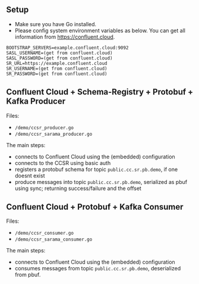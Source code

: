 
## Setup

- Make sure you have Go installed.
- Please config system environment variables as below. You can get all information from https://confluent.cloud.

```
BOOTSTRAP_SERVERS=example.confluent.cloud:9092
SASL_USERNAME=(get from confluent.cloud)
SASL_PASSWORD=(get from confluent.cloud)
SR_URL=https://example.confluent.cloud
SR_USERNAME=(get from confluent.cloud)
SR_PASSWORD=(get from confluent.cloud)
```

## Confluent Cloud + Schema-Registry + Protobuf + Kafka Producer

Files:
- `/demo/ccsr_producer.go`
- `/demo/ccsr_sarama_producer.go`

The main steps:
- connects to Confluent Cloud using the (embedded) configuration
- connects to the CCSR using basic auth
- registers a protobuf schema for topic `public.cc.sr.pb.demo`, if one doesnt exist
- produce messages into topic `public.cc.sr.pb.demo`, serialized as pbuf using sync; returning success/failure and the offset

## Confluent Cloud + Protobuf + Kafka Consumer

Files:
- `/demo/ccsr_consumer.go`
- `/demo/ccsr_sarama_consumer.go`

The main steps:
- connects to Confluent Cloud using the (embedded) configuration
- consumes messages from topic `public.cc.sr.pb.demo`, deserialized from pbuf.
